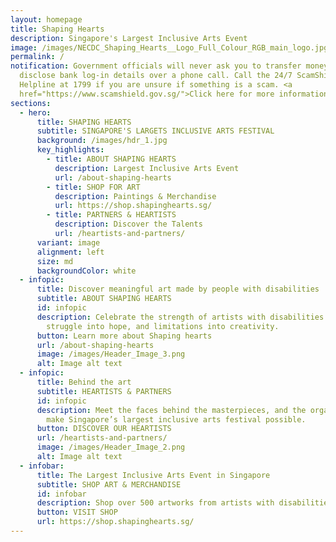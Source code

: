 ```yaml
---
layout: homepage
title: Shaping Hearts
description: Singapore's Largest Inclusive Arts Event
image: /images/NECDC_Shaping_Hearts__Logo_Full_Colour_RGB_main_logo.jpg
permalink: /
notification: Government officials will never ask you to transfer money or
  disclose bank log-in details over a phone call. Call the 24/7 ScamShield
  Helpline at 1799 if you are unsure if something is a scam. <a
  href="https://www.scamshield.gov.sg/">Click here for more information</a>.
sections:
  - hero:
      title: SHAPING HEARTS
      subtitle: SINGAPORE'S LARGETS INCLUSIVE ARTS FESTIVAL
      background: /images/hdr_1.jpg
      key_highlights:
        - title: ABOUT SHAPING HEARTS
          description: Largest Inclusive Arts Event
          url: /about-shaping-hearts
        - title: SHOP FOR ART
          description: Paintings & Merchandise
          url: https://shop.shapinghearts.sg/
        - title: PARTNERS & HEARTISTS
          description: Discover the Talents
          url: /heartists-and-partners/
      variant: image
      alignment: left
      size: md
      backgroundColor: white
  - infopic:
      title: Discover meaningful art made by people with disabilities
      subtitle: ABOUT SHAPING HEARTS
      id: infopic
      description: Celebrate the strength of artists with disabilities — who turn
        struggle into hope, and limitations into creativity.
      button: Learn more about Shaping hearts
      url: /about-shaping-hearts
      image: /images/Header_Image_3.png
      alt: Image alt text
  - infopic:
      title: Behind the art
      subtitle: HEARTISTS & PARTNERS
      id: infopic
      description: Meet the faces behind the masterpieces, and the organisations that
        make Singapore’s largest inclusive arts festival possible.
      button: DISCOVER OUR HEARTISTS
      url: /heartists-and-partners/
      image: /images/Header_Image_2.png
      alt: Image alt text
  - infobar:
      title: The Largest Inclusive Arts Event in Singapore
      subtitle: SHOP ART & MERCHANDISE
      id: infobar
      description: Shop over 500 artworks from artists with disabilities.
      button: VISIT SHOP
      url: https://shop.shapinghearts.sg/
---
```

